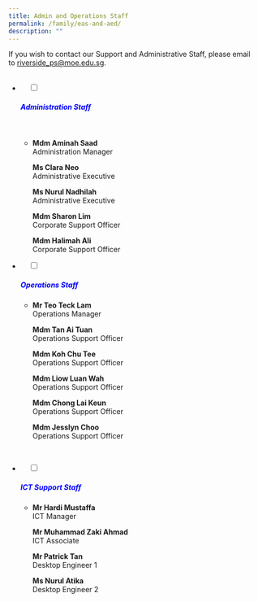```yaml
---
title: Admin and Operations Staff
permalink: /family/eas-and-aed/
description: ""
---
```

If you wish to contact our Support and Administrative Staff, please email to [riverside\_ps@moe.edu.sg](mailto:riverside_ps@moe.edu.sg).


<ul class="jekyllcodex_accordion">
  <li>
    <input type="checkbox" id="accordion1">
		<label for="accordion1"><h5 style="color:blue">Administration Staff</h5></label>

    <div>
			<ul>
				<li>
					<b>Mdm Aminah Saad</b><br>
Administration Manager
<br>
					
<b>Ms Clara Neo</b><br>Administrative Executive
<br>
					
<b>Ms Nurul Nadhilah</b><br>Administrative Executive
<br>
					
<b>Mdm Sharon Lim</b><br>Corporate Support Officer
<br>
					
<b>Mdm Halimah Ali</b><br>Corporate Support Officer</li>
			</ul>
		</div>
</li>
	<li>
    <input type="checkbox" id="accordion2">
    <label for="accordion2"><h5 style="color:blue">Operations Staff</h5></label>
	<div>
		<ul>
			<li>
				
<b>Mr Teo Teck Lam</b><br>Operations Manager
<br>
				
<b>Mdm Tan Ai Tuan</b><br>Operations Support Officer<br>
				
<b>Mdm Koh Chu Tee</b><br>Operations Support Officer
<br>
				
<b>Mdm Liow Luan Wah</b><br>Operations Support Officer
<br>
				
<b>Mdm Chong Lai Keun</b><br>Operations Support Officer
<br>
				
<b>Mdm Jesslyn Choo</b><br>Operations Support Officer</li>
			</ul>
    </div>
	</li>
	
<li>
    <input type="checkbox" id="accordion3">
    <label for="accordion3"><h5 style="color:blue">ICT Support Staff</h5>
		<div>
			<ul>
				<li>
	<p><b>Mr Hardi Mustaffa</b><br>ICT Manager
<br></p>
<p><b>Mr Muhammad Zaki Ahmad</b><br>ICT Associate
<br></p>
<p><b>Mr Patrick Tan</b><br>Desktop Engineer 1<br></p>
<p><b>Ms Nurul Atika</b><br>Desktop Engineer 2</p>
</li>
			</ul>
		</div>
			</ul>